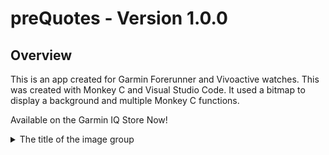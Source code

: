 # preQuotes - Version 1.0.0
## Overview
This is an app created for Garmin Forerunner and Vivoactive watches. This was created with Monkey C and Visual Studio Code.
It used a bitmap to display a background and multiple Monkey C functions.

Available on the Garmin IQ Store Now!
<details>
  <summary>The title of the image group</summary><details>
  <img src="image-url" name="image-name">
  <img src="image-url" name="image-name">
  <img src="image-url" name="image-name">
</details>

